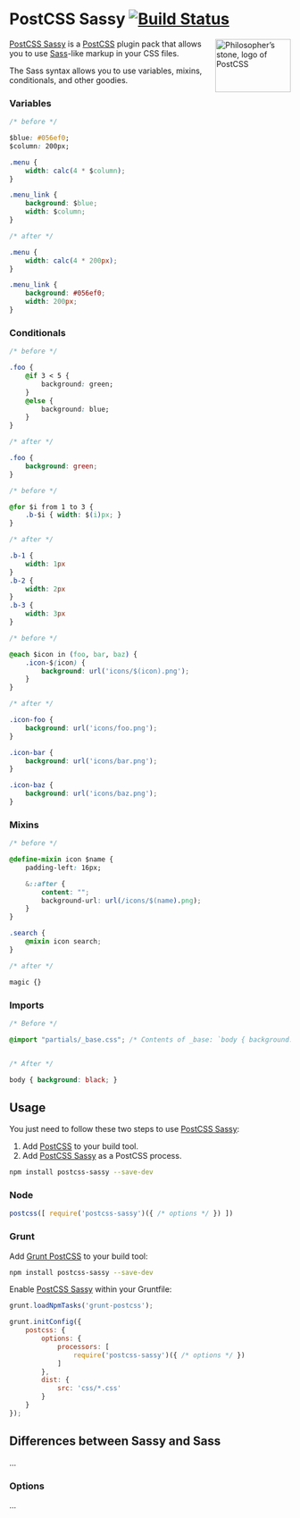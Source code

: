 # PostCSS Sassy [![Build Status][ci-img]][ci]

<img align="right" width="135" height="95" src="http://postcss.github.io/postcss/logo-leftp.png" title="Philosopher’s stone, logo of PostCSS">

[PostCSS Sassy] is a [PostCSS] plugin pack that allows you to use [Sass]-like markup in your CSS files.

The Sass syntax allows you to use variables, mixins, conditionals, and other goodies.

### Variables

```css
/* before */

$blue: #056ef0;
$column: 200px;

.menu {
	width: calc(4 * $column);
}

.menu_link {
	background: $blue;
	width: $column;
}

/* after */

.menu {
	width: calc(4 * 200px);
}

.menu_link {
	background: #056ef0;
	width: 200px;
}
```

### Conditionals

```css
/* before */

.foo {
	@if 3 < 5 {
		background: green;
	}
	@else {
		background: blue;
	}
}

/* after */

.foo {
	background: green;
}
```

```css
/* before */

@for $i from 1 to 3 {
	.b-$i { width: $(i)px; }
}

/* after */

.b-1 {
	width: 1px
}
.b-2 {
	width: 2px
}
.b-3 {
	width: 3px
}
```

```css
/* before */

@each $icon in (foo, bar, baz) {
	.icon-$(icon) {
		background: url('icons/$(icon).png');
	}
}

/* after */

.icon-foo {
	background: url('icons/foo.png');
}

.icon-bar {
	background: url('icons/bar.png');
}

.icon-baz {
	background: url('icons/baz.png');
}
```

### Mixins

```css
/* before */

@define-mixin icon $name {
	padding-left: 16px;

	&::after {
		content: "";
		background-url: url(/icons/$(name).png);
	}
}

.search {
	@mixin icon search;
}

/* after */

magic {}
```

### Imports

```css
/* Before */

@import "partials/_base.css"; /* Contents of _base: `body { background: black; }` */


/* After */

body { background: black; }
```

## Usage

You just need to follow these two steps to use [PostCSS Sassy]:

1. Add [PostCSS] to your build tool.
2. Add [PostCSS Sassy] as a PostCSS process.

```sh
npm install postcss-sassy --save-dev
```

### Node

```js
postcss([ require('postcss-sassy')({ /* options */ }) ])
```

### Grunt

Add [Grunt PostCSS] to your build tool:

```sh
npm install postcss-sassy --save-dev
```

Enable [PostCSS Sassy] within your Gruntfile:

```js
grunt.loadNpmTasks('grunt-postcss');

grunt.initConfig({
	postcss: {
		options: {
			processors: [
				require('postcss-sassy')({ /* options */ })
			]
		},
		dist: {
			src: 'css/*.css'
		}
	}
});
```

## Differences between Sassy and Sass

...

### Options

...

[ci]: https://travis-ci.org/jonathantneal/postcss-sassy
[ci-img]: https://travis-ci.org/jonathantneal/postcss-sassy.svg
[Grunt PostCSS]: https://github.com/nDmitry/grunt-postcss
[PostCSS]: https://github.com/postcss/postcss
[PostCSS Sassy]: https://github.com/jonathantneal/postcss-sassy
[Sass]: http://sass-lang.com/
